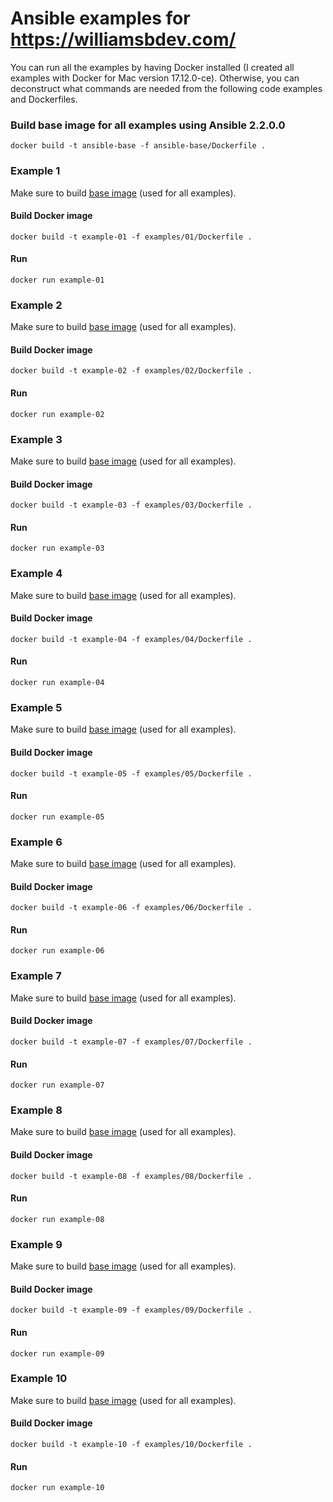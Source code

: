 # Ansible examples for https://williamsbdev.com/

You can run all the examples by having Docker installed (I created all examples
with Docker for Mac version 17.12.0-ce). Otherwise, you can deconstruct what
commands are needed from the following code examples and Dockerfiles.

### Build base image for all examples using Ansible 2.2.0.0

    docker build -t ansible-base -f ansible-base/Dockerfile .

### Example 1

Make sure to build [base image] (used for all examples).

#### Build Docker image

    docker build -t example-01 -f examples/01/Dockerfile .

#### Run

    docker run example-01

### Example 2

Make sure to build [base image] (used for all examples).

#### Build Docker image

    docker build -t example-02 -f examples/02/Dockerfile .

#### Run

    docker run example-02

### Example 3

Make sure to build [base image] (used for all examples).

#### Build Docker image

    docker build -t example-03 -f examples/03/Dockerfile .

#### Run

    docker run example-03

### Example 4

Make sure to build [base image] (used for all examples).

#### Build Docker image

    docker build -t example-04 -f examples/04/Dockerfile .

#### Run

    docker run example-04

### Example 5

Make sure to build [base image] (used for all examples).

#### Build Docker image

    docker build -t example-05 -f examples/05/Dockerfile .

#### Run

    docker run example-05

### Example 6

Make sure to build [base image] (used for all examples).

#### Build Docker image

    docker build -t example-06 -f examples/06/Dockerfile .

#### Run

    docker run example-06

### Example 7

Make sure to build [base image] (used for all examples).

#### Build Docker image

    docker build -t example-07 -f examples/07/Dockerfile .

#### Run

    docker run example-07

### Example 8

Make sure to build [base image] (used for all examples).

#### Build Docker image

    docker build -t example-08 -f examples/08/Dockerfile .

#### Run

    docker run example-08

### Example 9

Make sure to build [base image] (used for all examples).

#### Build Docker image

    docker build -t example-09 -f examples/09/Dockerfile .

#### Run

    docker run example-09

### Example 10

Make sure to build [base image] (used for all examples).

#### Build Docker image

    docker build -t example-10 -f examples/10/Dockerfile .

#### Run

    docker run example-10

[base image]: https://github.com/williamsbdev/ansible-examples#build-base-image-for-all-examples-using-ansible-2200
